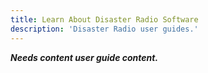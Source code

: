 ```yaml
---
title: Learn About Disaster Radio Software
description: 'Disaster Radio user guides.'
---
```

**_Needs content user guide content._**
